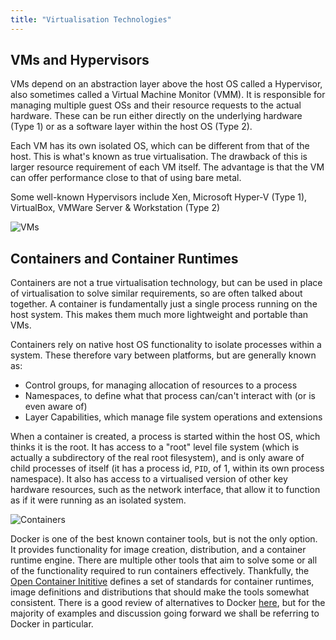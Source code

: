 ```yaml
---
title: "Virtualisation Technologies"
---
```


## VMs and Hypervisors

VMs depend on an abstraction layer above the host OS called a Hypervisor, also sometimes called a Virtual Machine Monitor (VMM). It is responsible for managing multiple guest OSs and their resource requests to the actual hardware. These can be run either directly on the underlying hardware (Type 1) or as a software layer within the host OS (Type 2).

Each VM has its own isolated OS, which can be different from that of the host. This is what's known as true virtualisation. The drawback of this is larger resource requirement of each VM itself. The advantage is that the VM can offer performance close to that of using bare metal.

Some well-known Hypervisors include Xen, Microsoft Hyper-V (Type 1), VirtualBox, VMWare Server & Workstation (Type 2)

![VMs](/virtual_machines.png)

## Containers and Container Runtimes

Containers are not a true virtualisation technology, but can be used in place of virtualisation to solve similar requirements, so are often talked about together. 
A container is fundamentally just a single process running on the host system. This makes them much more lightweight and portable than VMs.

Containers rely on native host OS functionality to isolate processes within a system. These therefore vary between platforms, but are generally known as:
- Control groups, for managing allocation of resources to a process
- Namespaces, to define what that process can/can't interact with (or is even aware of)
- Layer Capabilities, which manage file system operations and extensions

When a container is created, a process is started within the host OS, which thinks it is the root. It has access to a "root" level file system (which is actually a subdirectory of the real root filesystem), and is only aware of child processes of itself (it has a process id, `PID`, of 1, within its own process namespace). It also has access to a virtualised version of other key hardware resources, such as the network interface, that allow it to function as if it were running as an isolated system.

![Containers](/docker_containers.png)

Docker is one of the best known container tools, but is not the only option. It provides functionality for image creation, distribution, and a container runtime engine. There are multiple other tools that aim to solve some or all of the functionality required to run containers effectively. Thankfully, the [Open Container Inititive](https://opencontainers.org/) defines a set of standards for container runtimes, image definitions and distributions that should make the tools somewhat consistent. There is a good review of alternatives to Docker [here](https://towardsdatascience.com/its-time-to-say-goodbye-to-docker-5cfec8eff833), but for the majority of examples and discussion going forward we shall be referring to Docker in particular.

